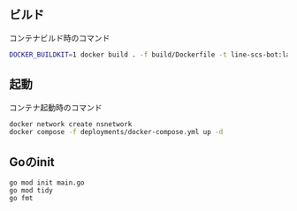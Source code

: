 ## ビルド

コンテナビルド時のコマンド

```bash
DOCKER_BUILDKIT=1 docker build . -f build/Dockerfile -t line-scs-bot:latest
```

## 起動
コンテナ起動時のコマンド

```bash
docker network create nsnetwork
docker compose -f deployments/docker-compose.yml up -d
```

## Goのinit
```
go mod init main.go
go mod tidy
go fmt
```